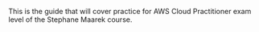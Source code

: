 This is the guide that will cover practice for AWS Cloud Practitioner exam level of the Stephane Maarek course.
